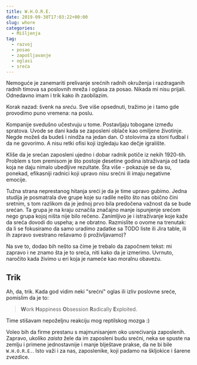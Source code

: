 ```yaml
---
title: W.H.O.R.E.
date: 2019-09-30T17:03:22+00:00
slug: whore
categories:
  - Mišljenja
tag:
  - razvoj
  - posao
  - zapošljavanje
  - oglasi
  - sreća
---
```

Nemoguće je zanemariti prelivanje srećnih radnih okruženja i razdraganih radnih timova sa poslovnih mreža i oglasa za posao. Nikada mi nisu prijali. Odnedavno imam i trik kako ih zaobilazim.
<!--more-->

Korak nazad: švenk na _sreću_. Sve više opsednuti, tražimo je i tamo gde provodimo puno vremena: na poslu.

Kompanije svedušno učestvuju u tome. Postavljaju tobogane između spratova. Uvode se dani kada se zaposleni oblače kao omiljene životinje. Negde možeš da budeš i nindža na jedan dan. O stolovima za stoni fudbal i da ne govorimo. A nisu retki ofisi koji izgledaju kao dečje igralište.

Kliše da je srećan zaposleni ujedno i dobar radnik potiče iz nekih 1920-tih. Problem s tom premisom je što postoje desetine godina istraživanja od tada koja ne daju nimalo ubedljive rezultate. Šta više - pokazuje se da su, ponekad, efikasniji radnici koji upravo _nisu_ srećni ili imaju negativne emocije.

Tužna strana neprestanog hitanja sreći je da je time upravo gubimo. Jedna studija je posmatrala dve grupe koje su radile nešto što nas obično čini sretnim, s tom razlikom da je jednoj prvo bila predočena važnost da se bude srećan. Ta grupa je na kraju označila značajno manje ispunjenje srećom nego grupa kojoj ništa nije bilo rečeno. Zanimljivo je i istraživanje koje kaže da sreća dovodi do uspeha; a ne obratno. Razmislite o ovome na trenutak: da li se fokusiramo da samo uradimo zadatke sa TODO liste ili Jira table, ili ih zapravo svestrano rešavamo (i proživljavamo)?

Na sve to, dodao bih nešto sa čime je trebalo da započnem tekst: mi zapravo i ne znamo šta je to sreća, niti kako da je izmerimo. Uvrnuto, naročito kada živimo u eri koja je nameće kao moralnu obavezu.

## Trik
Ah, da, trik. Kada god vidim neki "srećni" oglas ili izliv poslovne sreće, pomislim da je to:

> **W**ork
> **H**appiness
> **O**bsession
> **R**adically
> **E**xploited.

Time stišavam nepoželjnu reakciju mog reptilskog mozga :)

Voleo bih da firme prestanu s majmunisanjem oko usrećivanja zaposlenih. Zapravo, ukoliko _zaista_ žele da im zaposleni budu srećni, neka se spuste na zemlju i primene jednostavnije i manje blještave prakse, da ne bi bile `W.H.O.R.E.`. Isto važi i za nas, zaposlenike, koji padamo na škljokice i šarene zvezdice.
